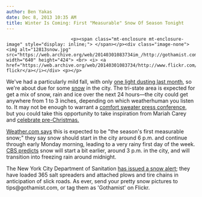 ```yaml
---
author: Ben Yakas
date: Dec 8, 2013 10:35 AM
title: Winter Is Coming: First "Measurable" Snow Of Season Tonight
---
```



                            
                            
                            
                            <p><span class="mt-enclosure mt-enclosure-image" style="display: inline;"> </span></p><div class="image-none"> <img alt="12813snow.jpg" src="https://web.archive.org/web/20140301083734im_/http://gothamist.com/attachments/byakas/12813snow.jpg" width="640" height="424"> <br> <i> <a href="https://web.archive.org/web/20140301083734/http://www.flickr.com/photos/jayfine/10820610264/">jayfine&apos;s flickr</a></i></div> <p></p>

<p>We&apos;ve had a particularly mild fall, with only <a href="https://web.archive.org/web/20140301083734/http://gothamist.com/2013/11/12/its_nycs_first_fleeting_snow.php">one light dusting last month</a>, so we&apos;re about due for some <a href="https://web.archive.org/web/20140301083734/http://gothamist.com/tags/snow">snow</a> in the city. The tri-state area is expected for get a mix of snow, rain and ice over the next 24 hours&#x2014;the city could get anywhere from 1 to 3 inches, depending on which weatherhuman you listen to. It may not be enough to warrant a <a href="https://web.archive.org/web/20140301083734/http://gothamist.com/2013/02/08/video_mayor_bloomberg_updates_the_c.php">comfort sweater press conference</a>, but you could take this opportunity to take inspiration from Mariah Carey and <a href="https://web.archive.org/web/20140301083734/http://gothamist.com/2013/02/09/video_this_is_how_mariah_carey_spen.php">celebrate pre-Christmas.</a></p>

<p><a href="https://web.archive.org/web/20140301083734/http://www.weather.com/news/weather-winter/winter-storm-dion-forecast-20131204">Weather.com says</a> this is expected to be &quot;the season&apos;s first measurable snow;&quot; they say snow should start in the city around 6 p.m. and continue through early Monday morning, leading to a very rainy first day of the week. <a href="https://web.archive.org/web/20140301083734/http://newyork.cbslocal.com/2013/12/08/tri-state-area-braces-for-sunday-snow/">CBS predicts</a> snow will start a bit earlier, around 3 p.m. in the city, and will transition into freezing rain around midnight.</p>

<p>The New York City Department of Sanitation <a href="https://web.archive.org/web/20140301083734/http://abclocal.go.com/wabc/story?section=weather&amp;id=9352946">has issued a snow alert</a>; they have loaded 365 salt spreaders and attached plows and tire chains in anticipation of slick roads. As ever, send your pretty snow pictures to tips@gothamist.com, or tag them as &apos;Gothamist&apos; on Flickr.</p>
                            
                            
                            